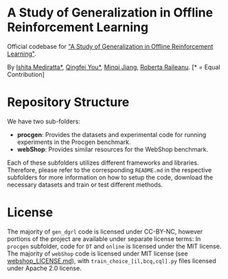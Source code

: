 # A Study of Generalization in Offline Reinforcement Learning

Official codebase for ["A Study of Generalization in Offline Reinforcement Learning"](https://arxiv.org/).

By [Ishita Mediratta*](https://github.com/ishitamed19), [Qingfei You*](https://github.com/YhgzXxfz), [Minqi Jiang](https://github.com/minqi), [Roberta Raileanu](https://github.com/rraileanu). [* = Equal Contribution]


# Repository Structure

We have two sub-folders:

- **procgen**: Provides the datasets and experimental code for running experiments in the Procgen benchmark.
- **webShop**: Provides similar resources for the WebShop benchmark.

Each of these subfolders utilizes different frameworks and libraries. Therefore, please refer to the corresponding `README.md` in the respective subfolders for more information on how to setup the code, download the necessary datasets and train or test different methods.


# License

The majority of `gen_dgrl` code is licensed under CC-BY-NC, however portions of the project are available under separate license terms: In `procgen` subfolder, code for `DT` and `online` is licensed under the MIT license. The majority of `webShop` code is licensed under MIT license (see [webshop_LICENSE.md](./webShop/webshop_LICENSE.md)), with `train_choice_[il,bcq,cql].py` files licensed under Apache 2.0 license.
